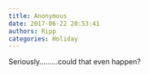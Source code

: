 ```yaml
---
title: Anonymous
date: 2017-06-22 20:53:41
authors: Ripp
categories: Holiday
---
```


 Seriously.........could that even happen?